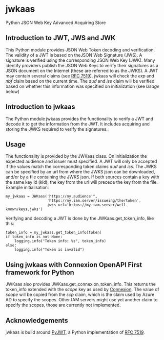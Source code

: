 # jwkaas
Python JSON Web Key Advanced Acquiring Store

## Introduction to JWT, JWS and JWK
This Python module provides JSON Web Token decoding and verification. The validity of a JWT is based on theJSON Web Signature (JWS). A signature is verified using the corresponding JSON Web Key (JWK). Many identify providers publish the JSON Web Keys to verify their signatures as a JSON document on the Internet (these are referred to as the JWKS).
A JWT may contain several claims (see [RFC 7519](https://tools.ietf.org/html/rfc7519#section-4)). jwkaas will check the _exp_ and _nbf_ claim based on the current time. The _aud_ and _iss_ claim will be verified based on whether this information was specified on initialization (see _Usage_ below)

## Introduction to jwkaas
The Python module jwkaas provides the functionality to verify a JWT and decode it to get the information from the JWT. It includes acquiring and storing the JWKS required to verify the signatures.

## Usage
The functionality is provided by the JWKaas class. On initialization the expected audience and issuer must specified. A JWT will only be accepted if the values match the corresponding token claims _aud_ and _iss_. The JWKS can be specified by an url from where the JWKS json can be downloaded, and/or by a file containing the JWKS json. If both sources contain a key with the same key id (kid), the key from the url will precede the key from the file.
Example initialisation:
```
my_jwkaas = JWKaas('https://my.audience'", 
                   'https://my.iam.server/issueing/the/token',
                   jwks_url='https://my.iam.server/well-known/keys.jwks')
```

Verifying and decoding a JWT is done by the JWKaas.get_token_info, like this:
```
token_info = my_jwkaas.get_token_info(token)
if token_info is not None:
    logging.info("Token info: %s", token_info)
else:
    logging.info("Token is invalid")
```

## Using jwkaas with Connexion OpenAPI First framework for Python
JWKaas also provides JWKaas.get_connexion_token_info. This returns the token_info extended with the _scope_ key as used by [Connexion](https://github.com/zalando/connexion). The value of _scope_ will be copied from the _scp_ claim, which is the claim used by Azure AD to specify the scopes. Other IAM servers might use yet another claim to specify the scopes, those are currently not implemented.

## Acknowledgements
jwkaas is build around [PyJWT](https://github.com/jpadilla/pyjwt), a Python implementation of [RFC 7519](https://tools.ietf.org/html/rfc7519).
